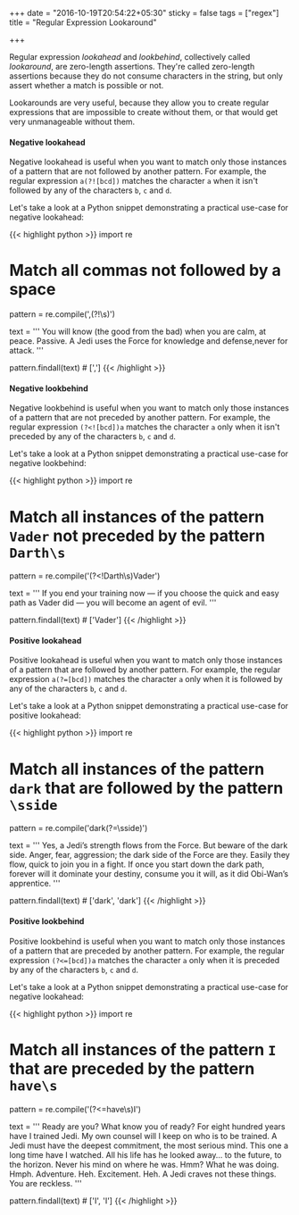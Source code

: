 +++
date = "2016-10-19T20:54:22+05:30"
sticky = false
tags = ["regex"]
title = "Regular Expression Lookaround"

+++

Regular expression *lookahead* and *lookbehind*, collectively called *lookaround*, are zero-length assertions. They're called zero-length assertions because they do not consume characters in the string, but only assert whether a match is possible or not.

Lookarounds are very useful, because they allow you to create regular expressions that are impossible to create without them, or that would get very unmanageable without them.

#### Negative lookahead

Negative lookahead is useful when you want to match only those instances of a pattern that are not followed by another pattern. For example, the regular expression `a(?![bcd])` matches the character `a` when it isn't followed by any of the characters `b`, `c` and `d`.

Let's take a look at a Python snippet demonstrating a practical use-case for negative lookahead:

{{< highlight python >}}
import re

# Match all commas not followed by a space
pattern = re.compile(',(?!\s)')

text = '''
You will know (the good from the bad) when you are calm, at peace. Passive.
A Jedi uses the Force for knowledge and defense,never for attack.
'''

pattern.findall(text)  # [',']
{{< /highlight >}}

#### Negative lookbehind

Negative lookbehind is useful when you want to match only those instances of a pattern that are not preceded by another pattern. For example, the regular expression `(?<![bcd])a` matches the character `a` only when it isn't preceded by any of the characters `b`, `c` and `d`.

Let's take a look at a Python snippet demonstrating a practical use-case for negative lookbehind:

{{< highlight python >}}
import re

# Match all instances of the pattern `Vader` not preceded by the pattern `Darth\s`
pattern = re.compile('(?<!Darth\s)Vader')

text = '''
If you end your training now — if you choose the quick and easy path as
Vader did — you will become an agent of evil.
'''

pattern.findall(text)  # ['Vader']
{{< /highlight >}}

#### Positive lookahead

Positive lookahead is useful when you want to match only those instances of a pattern that are followed by another pattern. For example, the regular expression `a(?=[bcd])` matches the character `a` only when it is followed by any of the characters `b`, `c` and `d`.

Let's take a look at a Python snippet demonstrating a practical use-case for positive lookahead:

{{< highlight python >}}
import re

# Match all instances of the pattern `dark` that are followed by the pattern `\sside`
pattern = re.compile('dark(?=\sside)')

text = '''
Yes, a Jedi’s strength flows from the Force. But beware of the dark side.
Anger, fear, aggression; the dark side of the Force are they. Easily they
flow, quick to join you in a fight. If once you start down the dark path,
forever will it dominate your destiny, consume you it will, as it did
Obi-Wan’s apprentice.
'''

pattern.findall(text)  # ['dark', 'dark']
{{< /highlight >}}

#### Positive lookbehind

Positive lookbehind is useful when you want to match only those instances of a pattern that are preceded by another pattern. For example, the regular expression `(?<=[bcd])a` matches the character `a` only when it is preceded by any of the characters `b`, `c` and `d`.

Let's take a look at a Python snippet demonstrating a practical use-case for negative lookahead:

{{< highlight python >}}
import re

# Match all instances of the pattern `I` that are preceded by the pattern `have\s`
pattern = re.compile('(?<=have\s)I')

text = '''
Ready are you? What know you of ready? For eight hundred years have I trained
Jedi. My own counsel will I keep on who is to be trained. A Jedi must have the
deepest commitment, the most serious mind. This one a long time have I watched.
All his life has he looked away… to the future, to the horizon. Never his mind
on where he was. Hmm? What he was doing. Hmph. Adventure. Heh. Excitement. Heh.
A Jedi craves not these things. You are reckless.
'''

pattern.findall(text)  # ['I', 'I']
{{< /highlight >}}
